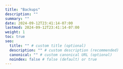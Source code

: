 ```yaml
---
title: "Backups"
description: ""
summary: ""
date: 2024-09-12T23:41:14-07:00
lastmod: 2024-09-12T23:41:14-07:00
weight: 1
toc: true
seo:
  title: "" # custom title (optional)
  description: "" # custom description (recommended)
  canonical: "" # custom canonical URL (optional)
  noindex: false # false (default) or true
---
```

